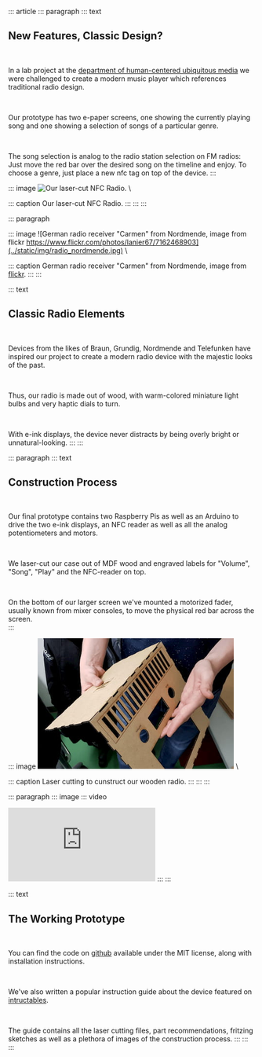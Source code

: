 ::: article
::: paragraph
::: text
## New Features, Classic Design?

&nbsp;

In a lab project at the [department of human-centered ubiquitous media](https://www.en.um.informatik.uni-muenchen.de/index.html) we were challenged to create a modern music player which references traditional radio design.  

&nbsp; 

Our prototype has two e-paper screens, one showing the currently playing song and one showing a selection of songs of a particular genre.  

&nbsp; 

The song selection is analog to the radio station selection on FM radios: Just move the red bar over the desired song on the timeline and enjoy.
To choose a genre, just place a new nfc tag on top of the device.
::: 

::: image
![Our laser-cut NFC Radio.](../static/img/$project_image$) \

::: caption
Our laser-cut NFC Radio.
::: 
:::
:::

::: paragraph

::: image
![German radio receiver "Carmen" from Nordmende, image from flickr https://www.flickr.com/photos/lanier67/7162468903](../static/img/radio_nordmende.jpg) \

::: caption
German radio receiver "Carmen" from Nordmende, image from [flickr](https://www.flickr.com/photos/lanier67/7162468903).
:::
:::

::: text
## Classic Radio Elements

&nbsp;

Devices from the likes of Braun, Grundig, Nordmende and Telefunken have inspired our project to create a modern radio device with the majestic looks of the past.

&nbsp;

Thus, our radio is made out of wood, with warm-colored miniature light bulbs and very haptic dials to turn.  

&nbsp;

With e-ink displays, the device never distracts by being overly bright or unnatural-looking.
:::
:::

::: paragraph
::: text
## Construction Process

&nbsp;

Our final prototype contains two Raspberry Pis as well as an Arduino to drive the two e-ink displays, an NFC reader as well as all the analog potentiometers and motors.  

&nbsp;

We laser-cut our case out of MDF wood and engraved labels for "Volume", "Song", "Play" and the NFC-reader on top.

&nbsp;

On the bottom of our larger screen we've mounted a motorized fader, usually known from mixer consoles, to move the physical red bar across the screen.  
::: 

::: image
![A preview of the lasercut wooden frontal and top part of our radio.](../static/img/radio_construction.jpg) \

::: caption
Laser cutting to cunstruct our wooden radio.
::: 
:::
:::

::: paragraph
::: image
::: video
<iframe src="https://www.youtube.com/embed/Fbv3RyXO0YM" title="YouTube video of the NFC radio." frameborder="0" allow="accelerometer; autoplay; encrypted-media; gyroscope; picture-in-picture" allowfullscreen></iframe>
:::
:::

::: text
## The Working Prototype

&nbsp;

You can find the code on [github](https://github.com/benedikt-mayer/nfcradio) available under the MIT license, along with installation instructions. 

&nbsp;

We've also written a popular instruction guide about the device featured on [intructables](https://www.instructables.com/id/NFC-Timeline-Radio/).  

&nbsp;

The guide contains all the laser cutting files, part recommendations, fritzing sketches as well as a plethora of images of the construction process.
:::
:::
:::